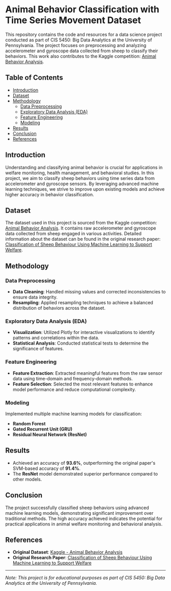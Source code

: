 # Animal Behavior Classification with Time Series Movement Dataset

This repository contains the code and resources for a data science project conducted as part of CIS 5450: Big Data Analytics at the University of Pennsylvania. The project focuses on preprocessing and analyzing accelerometer and gyroscope data collected from sheep to classify their behaviors. This work also contributes to the Kaggle competition: [Animal Behavior Analysis](https://www.kaggle.com/datasets/arashnic/animal-behavior-analysis/data).

## Table of Contents

- [Introduction](#introduction)
- [Dataset](#dataset)
- [Methodology](#methodology)
  - [Data Preprocessing](#data-preprocessing)
  - [Exploratory Data Analysis (EDA)](#exploratory-data-analysis-eda)
  - [Feature Engineering](#feature-engineering)
  - [Modeling](#modeling)
- [Results](#results)
- [Conclusion](#conclusion)
- [References](#references)

## Introduction

Understanding and classifying animal behavior is crucial for applications in welfare monitoring, health management, and behavioral studies. In this project, we aim to classify sheep behaviors using time series data from accelerometer and gyroscope sensors. By leveraging advanced machine learning techniques, we strive to improve upon existing models and achieve higher accuracy in behavior classification.

## Dataset

The dataset used in this project is sourced from the Kaggle competition: [Animal Behavior Analysis](https://www.kaggle.com/datasets/arashnic/animal-behavior-analysis/data). It contains raw accelerometer and gyroscope data collected from sheep engaged in various activities. Detailed information about the dataset can be found in the original research paper: [Classification of Sheep Behaviour Using Machine Learning to Support Welfare](https://www.sciencedirect.com/science/article/pii/S0168159121001805).

## Methodology

### Data Preprocessing

- **Data Cleaning**: Handled missing values and corrected inconsistencies to ensure data integrity.
- **Resampling**: Applied resampling techniques to achieve a balanced distribution of behaviors across the dataset.

### Exploratory Data Analysis (EDA)

- **Visualization**: Utilized Plotly for interactive visualizations to identify patterns and correlations within the data.
- **Statistical Analysis**: Conducted statistical tests to determine the significance of features.

### Feature Engineering

- **Feature Extraction**: Extracted meaningful features from the raw sensor data using time-domain and frequency-domain methods.
- **Feature Selection**: Selected the most relevant features to enhance model performance and reduce computational complexity.

### Modeling

Implemented multiple machine learning models for classification:

- **Random Forest**
- **Gated Recurrent Unit (GRU)**
- **Residual Neural Network (ResNet)**

## Results

- Achieved an accuracy of **93.6%**, outperforming the original paper's SVM-based accuracy of **91.4%**.
- The **ResNet** model demonstrated superior performance compared to other models.

## Conclusion

The project successfully classified sheep behaviors using advanced machine learning models, demonstrating significant improvement over traditional methods. The high accuracy achieved indicates the potential for practical applications in animal welfare monitoring and behavioral analysis.

## References

- **Original Dataset**: [Kaggle - Animal Behavior Analysis](https://www.kaggle.com/datasets/arashnic/animal-behavior-analysis/data)
- **Original Research Paper**: [Classification of Sheep Behaviour Using Machine Learning to Support Welfare](https://www.sciencedirect.com/science/article/pii/S0168159121001805)

---

*Note: This project is for educational purposes as part of CIS 5450: Big Data Analytics at the University of Pennsylvania.*
